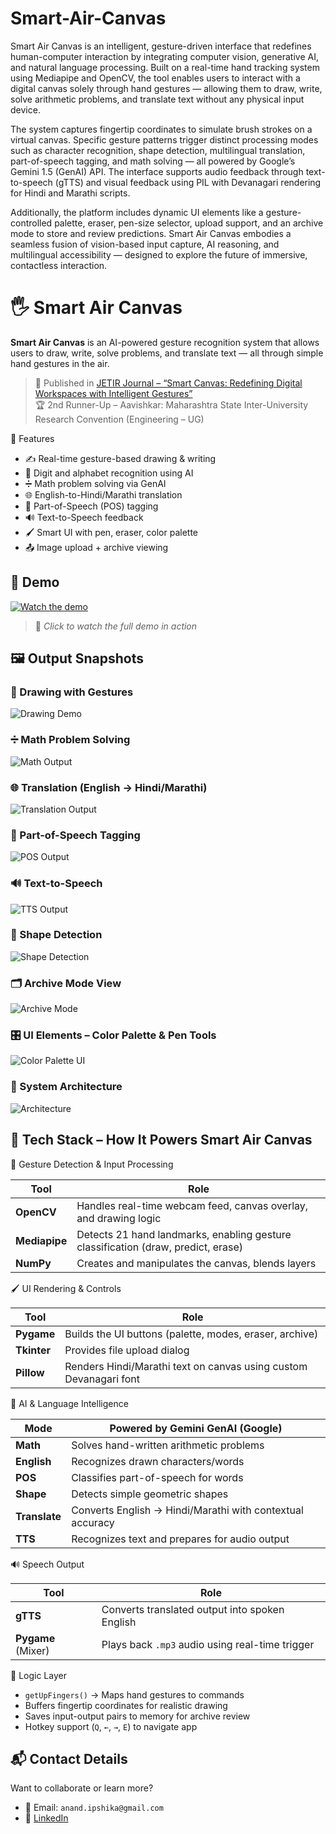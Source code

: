 # Smart-Air-Canvas
Smart Air Canvas is an intelligent, gesture-driven interface that redefines human-computer interaction by integrating computer vision, generative AI, and natural language processing. Built on a real-time hand tracking system using Mediapipe and OpenCV, the tool enables users to interact with a digital canvas solely through hand gestures — allowing them to draw, write, solve arithmetic problems, and translate text without any physical input device.

The system captures fingertip coordinates to simulate brush strokes on a virtual canvas. Specific gesture patterns trigger distinct processing modes such as character recognition, shape detection, multilingual translation, part-of-speech tagging, and math solving — all powered by Google’s Gemini 1.5 (GenAI) API. The interface supports audio feedback through text-to-speech (gTTS) and visual feedback using PIL with Devanagari rendering for Hindi and Marathi scripts.

Additionally, the platform includes dynamic UI elements like a gesture-controlled palette, eraser, pen-size selector, upload support, and an archive mode to store and review predictions. Smart Air Canvas embodies a seamless fusion of vision-based input capture, AI reasoning, and multilingual accessibility — designed to explore the future of immersive, contactless interaction.


# 🖐️ Smart Air Canvas

**Smart Air Canvas** is an AI-powered gesture recognition system that allows users to draw, write, solve problems, and translate text — all through simple hand gestures in the air.

> 📰 Published in [JETIR Journal – “Smart Canvas: Redefining Digital Workspaces with Intelligent Gestures”](https://www.jetir.org/view?paper=JETIR2502361)  
> 🏆 2nd Runner-Up – Aavishkar: Maharashtra State Inter-University Research Convention (Engineering – UG)


🚀 Features

- ✍️ Real-time gesture-based drawing & writing
- 🔢 Digit and alphabet recognition using AI
- ➗ Math problem solving via GenAI
- 🌐 English-to-Hindi/Marathi translation
- 🧠 Part-of-Speech (POS) tagging
- 🔊 Text-to-Speech feedback
- 🖌️ Smart UI with pen, eraser, color palette
- 📤 Image upload + archive viewing

## 🎥 Demo

[![Watch the demo](https://img.youtube.com/vi/YOUR_VIDEO_ID/0.jpg)](https://youtu.be/YOUR_VIDEO_ID)

> 📌 *Click to watch the full demo in action*


## 🖼️ Output Snapshots

### 🎨 Drawing with Gestures
![Drawing Demo](assets/draw_demo.png)

### ➗ Math Problem Solving
![Math Output](assets/math_output.png)

### 🌐 Translation (English → Hindi/Marathi)
![Translation Output](assets/translation_output.png)

### 🧠 Part-of-Speech Tagging
![POS Output](assets/pos_output.png)

### 🔊 Text-to-Speech
![TTS Output](assets/tts_output.png)

### 📐 Shape Detection
![Shape Detection](assets/shape_detection_output.png)

### 🗂️ Archive Mode View
![Archive Mode](assets/archive_mode_output.png)

### 🎛️ UI Elements – Color Palette & Pen Tools
![Color Palette UI](assets/color_palette_ui.png)

### 🧠 System Architecture
![Architecture](assets/architecture.png)


## 🧠 Tech Stack – How It Powers Smart Air Canvas

🎥 Gesture Detection & Input Processing

| Tool       | Role                                                                 |
|------------|----------------------------------------------------------------------|
| **OpenCV** | Handles real-time webcam feed, canvas overlay, and drawing logic     |
| **Mediapipe** | Detects 21 hand landmarks, enabling gesture classification (draw, predict, erase) |
| **NumPy**  | Creates and manipulates the canvas, blends layers                    |

🖌️ UI Rendering & Controls

| Tool       | Role                                                                |
|------------|---------------------------------------------------------------------|
| **Pygame** | Builds the UI buttons (palette, modes, eraser, archive)             |
| **Tkinter**| Provides file upload dialog                                         |
| **Pillow** | Renders Hindi/Marathi text on canvas using custom Devanagari font   |

🤖 AI & Language Intelligence

| Mode         | Powered by Gemini GenAI (Google)                                   |
|--------------|--------------------------------------------------------------------|
| **Math**     | Solves hand-written arithmetic problems                            |
| **English**  | Recognizes drawn characters/words                                  |
| **POS**      | Classifies part-of-speech for words                                |
| **Shape**    | Detects simple geometric shapes                                    |
| **Translate**| Converts English → Hindi/Marathi with contextual accuracy          |
| **TTS**      | Recognizes text and prepares for audio output                      |

🔊 Speech Output

| Tool     | Role                                                                   |
|----------|------------------------------------------------------------------------|
| **gTTS** | Converts translated output into spoken English                         |
| **Pygame** (Mixer) | Plays back `.mp3` audio using real-time trigger              |

🧠 Logic Layer

- `getUpFingers()` → Maps hand gestures to commands
- Buffers fingertip coordinates for realistic drawing
- Saves input-output pairs to memory for archive review
- Hotkey support (`Q`, `←`, `→`, `E`) to navigate app

## 📬 Contact Details

Want to collaborate or learn more?

- 📧 Email: `anand.ipshika@gmail.com`
- 🔗 [LinkedIn](https://www.linkedin.com/in/ipshika-anand-b4b6b9250/)
